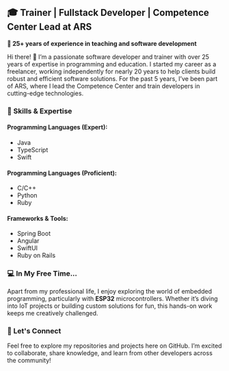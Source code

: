 ## 🎓 Trainer | Fullstack Developer | Competence Center Lead at ARS

**🌟 25+ years of experience in teaching and software development**

Hi there! 👋 I’m a passionate software developer and trainer with over 25 years of expertise in programming and education. I started my career as a freelancer, working independently for nearly 20 years to help clients build robust and efficient software solutions. For the past 5 years, I’ve been part of ARS, where I lead the Competence Center and train developers in cutting-edge technologies.

### 🔧 Skills & Expertise

#### Programming Languages (Expert):
- Java
- TypeScript
- Swift

#### Programming Languages (Proficient):
- C/C++
- Python
- Ruby

#### Frameworks & Tools:
- Spring Boot
- Angular
- SwiftUI
- Ruby on Rails

### 💻 In My Free Time...
Apart from my professional life, I enjoy exploring the world of embedded programming, particularly with **ESP32** microcontrollers. Whether it’s diving into IoT projects or building custom solutions for fun, this hands-on work keeps me creatively challenged.

### 🌱 Let's Connect
Feel free to explore my repositories and projects here on GitHub. I’m excited to collaborate, share knowledge, and learn from other developers across the community!
